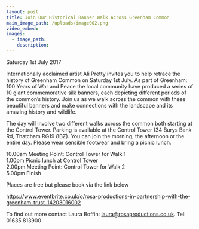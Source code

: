 ```yaml
---
layout: post
title: Join Our Historical Banner Walk Across Greenham Common
main_image_path: /uploads/image002.png
video_embed:
images:
  - image_path:
    description:
---
```



Saturday 1st July 2017

Internationally acclaimed artist Ali Pretty invites you to help retrace the history of Greenham Common on Saturday 1st July. As part of Greenham: 100 Years of War and Peace the local community have produced a series of 10 giant commemorative silk banners, each depicting different periods of the common’s history. Join us as we walk across the common with these beautiful banners and make connections with the landscape and its amazing history and wildlife.

The day will involve two different walks across the common both starting at the Control Tower. Parking is available at the Control Tower (34 Burys Bank Rd, Thatcham RG19 8BZ). You can join the morning, the afternoon or the entire day. Please wear sensible footwear and bring a picnic lunch.

10.00am Meeting Point: Control Tower for Walk 1&nbsp;
<br>1.00pm Picnic lunch at Control Tower
<br>2.00pm Meeting Point: Control Tower for Walk 2&nbsp;
<br>5.00pm Finish

Places are free but please book via the link below

https://www.eventbrite.co.uk/o/rosa-productions-in-partnership-with-the-greenham-trust-14203016002

To find out more contact Laura Boffin: laura@rosaproductions.co.uk. Tel: 01635 813900

&nbsp;